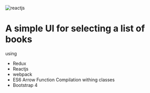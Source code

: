 ![reactjs](https://kyleshevlin.com/wp-content/uploads/2016/11/redux_logo_2.png)

# A simple UI for selecting a list of books

using
- Redux
- Reactjs
- webpack
- ES6 Arrow Function Compilation withing classes
- Bootstrap 4



